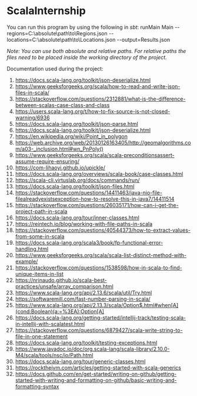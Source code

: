 # ScalaInternship

You can run this program by using the following in _sbt_:
  runMain Main --regions=C:\absolute\path\to\Regions.json --locations=C:\absolute\path\to\Locations.json --output=Results.json

_Note: You can use both absolute and relative paths. 
For relative paths the files need to be placed inside the working directory of the project._  

Documentation used during the project:
1. https://docs.scala-lang.org/toolkit/json-deserialize.html
2. https://www.geeksforgeeks.org/scala/how-to-read-and-write-json-files-in-scala/
3. https://stackoverflow.com/questions/2312881/what-is-the-difference-between-scalas-case-class-and-class
4. https://users.scala-lang.org/t/how-to-fix-source-is-not-closed-warning/6936
5. https://docs.scala-lang.org/toolkit/json-parse.html
6. https://docs.scala-lang.org/toolkit/json-deserialize.html
7. https://en.wikipedia.org/wiki/Point_in_polygon
8. https://web.archive.org/web/20130126163405/http://geomalgorithms.com/a03-_inclusion.html#wn_PnPoly()
9. https://www.geeksforgeeks.org/scala/scala-preconditionsassert-assume-require-ensuring/
10. https://com-lihaoyi.github.io/upickle/
11. https://docs.scala-lang.org/overviews/scala-book/case-classes.html
12. https://scala-cli.virtuslab.org/docs/commands/run/
13. https://docs.scala-lang.org/toolkit/json-files.html
14. https://stackoverflow.com/questions/14411463/java-nio-file-filealreadyexistsexception-how-to-resolve-this-in-java7/14411514
15. https://stackoverflow.com/questions/26035171/how-can-i-get-the-project-path-in-scala
16. https://docs.scala-lang.org/tour/inner-classes.html
17. https://reintech.io/blog/working-with-file-paths-in-scala
18. https://stackoverflow.com/questions/40544373/how-to-extract-values-from-some-in-scala
19. https://docs.scala-lang.org/scala3/book/fp-functional-error-handling.html
20. https://www.geeksforgeeks.org/scala/scala-list-distinct-method-with-example/
21. https://stackoverflow.com/questions/1538598/how-in-scala-to-find-unique-items-in-list
22. https://nrinaudo.github.io/scala-best-practices/unsafe/array_comparison.html
23. https://www.scala-lang.org/api/2.13.6/scala/util/Try.html
24. https://softwaremill.com/fast-number-parsing-in-scala/
25. https://www.scala-lang.org/api/2.13.3/scala/Option$.html#when[A](cond:Boolean)(a:=%3EA):Option[A]
26. https://docs.scala-lang.org/getting-started/intellij-track/testing-scala-in-intellij-with-scalatest.html
27. https://stackoverflow.com/questions/6879427/scala-write-string-to-file-in-one-statement
28. https://docs.scala-lang.org/toolkit/testing-exceptions.html
29. https://www.javadoc.io/doc/org.scala-lang/scala-library/2.10.0-M4/scala/tools/nsc/io/Path.html
30. https://docs.scala-lang.org/tour/generic-classes.html
31. https://rockthejvm.com/articles/getting-started-with-scala-generics
32. https://docs.github.com/en/get-started/writing-on-github/getting-started-with-writing-and-formatting-on-github/basic-writing-and-formatting-syntax
